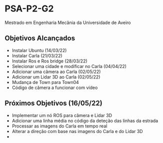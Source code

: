 # PSA-P2-G2
Mestrado em Engenharia Mecânia da Universidade de Aveiro

## Objetivos Alcançados
- Instalar Ubuntu (14/03/22)
- Instalar Carla (21/03/22)
- Instalar Ros e Ros bridge (28/03/22)
- Selecionar uma cidade e modificar no Carla (04/04/22)
- Adicionar uma câmera ao Carla (02/05/22)
- Adicionar um Lidar 3D ao Carla (02/05/22)
- Mudança de Town para Town04
- Código de câmera a funcionar com vídeo

## Próximos Objetivos (16/05/22)
- Implementar um nó ROS para câmera e Lidar 3D
- Adicionar uma linha média no código da deteção das linhas da estrada
- Processar as imagens do Carla em tempo real
- Alterar a direção com base nas imagens do Carla e do Lidar 3D
- 
